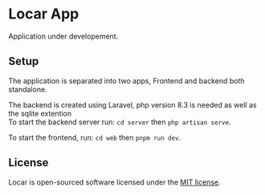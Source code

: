 # Locar App

Application under developement.<br/>

## Setup

The application is separated into two apps, Frontend and backend both standalone.<br/>

The backend is created using Laravel, php version 8.3 is needed as well as the sqlite extention<br/>
To start the backend server run: `cd server` then `php artisan serve`.<br/>

To start the frontend, run: `cd web` then `pnpm run dev`.<br/>

## License

Locar is open-sourced software licensed under the [MIT license](LICENSE.md).